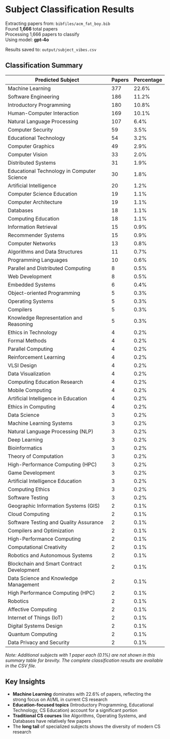 # Subject Classification Results

Extracting papers from: `bibfiles/acm_fat_boy.bib`  
Found **1,666** total papers  
Processing 1,666 papers to classify  
Using model: **gpt-4o**  

Results saved to: `output/subject_vibes.csv`

## Classification Summary

| Predicted Subject | Papers | Percentage |
|-------------------|--------|------------|
| Machine Learning | 377 | 22.6% |
| Software Engineering | 186 | 11.2% |
| Introductory Programming | 180 | 10.8% |
| Human-Computer Interaction | 169 | 10.1% |
| Natural Language Processing | 107 | 6.4% |
| Computer Security | 59 | 3.5% |
| Educational Technology | 54 | 3.2% |
| Computer Graphics | 49 | 2.9% |
| Computer Vision | 33 | 2.0% |
| Distributed Systems | 31 | 1.9% |
| Educational Technology in Computer Science | 30 | 1.8% |
| Artificial Intelligence | 20 | 1.2% |
| Computer Science Education | 19 | 1.1% |
| Computer Architecture | 19 | 1.1% |
| Databases | 18 | 1.1% |
| Computing Education | 18 | 1.1% |
| Information Retrieval | 15 | 0.9% |
| Recommender Systems | 15 | 0.9% |
| Computer Networks | 13 | 0.8% |
| Algorithms and Data Structures | 11 | 0.7% |
| Programming Languages | 10 | 0.6% |
| Parallel and Distributed Computing | 8 | 0.5% |
| Web Development | 8 | 0.5% |
| Embedded Systems | 6 | 0.4% |
| Object-oriented Programming | 5 | 0.3% |
| Operating Systems | 5 | 0.3% |
| Compilers | 5 | 0.3% |
| Knowledge Representation and Reasoning | 5 | 0.3% |
| Ethics in Technology | 4 | 0.2% |
| Formal Methods | 4 | 0.2% |
| Parallel Computing | 4 | 0.2% |
| Reinforcement Learning | 4 | 0.2% |
| VLSI Design | 4 | 0.2% |
| Data Visualization | 4 | 0.2% |
| Computing Education Research | 4 | 0.2% |
| Mobile Computing | 4 | 0.2% |
| Artificial Intelligence in Education | 4 | 0.2% |
| Ethics in Computing | 4 | 0.2% |
| Data Science | 3 | 0.2% |
| Machine Learning Systems | 3 | 0.2% |
| Natural Language Processing (NLP) | 3 | 0.2% |
| Deep Learning | 3 | 0.2% |
| Bioinformatics | 3 | 0.2% |
| Theory of Computation | 3 | 0.2% |
| High-Performance Computing (HPC) | 3 | 0.2% |
| Game Development | 3 | 0.2% |
| Artificial Intelligence Education | 3 | 0.2% |
| Computing Ethics | 3 | 0.2% |
| Software Testing | 3 | 0.2% |
| Geographic Information Systems (GIS) | 2 | 0.1% |
| Cloud Computing | 2 | 0.1% |
| Software Testing and Quality Assurance | 2 | 0.1% |
| Compilers and Optimization | 2 | 0.1% |
| High-Performance Computing | 2 | 0.1% |
| Computational Creativity | 2 | 0.1% |
| Robotics and Autonomous Systems | 2 | 0.1% |
| Blockchain and Smart Contract Development | 2 | 0.1% |
| Data Science and Knowledge Management | 2 | 0.1% |
| High Performance Computing (HPC) | 2 | 0.1% |
| Robotics | 2 | 0.1% |
| Affective Computing | 2 | 0.1% |
| Internet of Things (IoT) | 2 | 0.1% |
| Digital Systems Design | 2 | 0.1% |
| Quantum Computing | 2 | 0.1% |
| Data Privacy and Security | 2 | 0.1% |

*Note: Additional subjects with 1 paper each (0.1%) are not shown in this summary table for brevity. The complete classification results are available in the CSV file.*

## Key Insights

- **Machine Learning** dominates with 22.6% of papers, reflecting the strong focus on AI/ML in current CS research
- **Education-focused topics** (Introductory Programming, Educational Technology, CS Education) account for a significant portion
- **Traditional CS courses** like Algorithms, Operating Systems, and Databases have relatively few papers
- The **long tail** of specialized subjects shows the diversity of modern CS research
